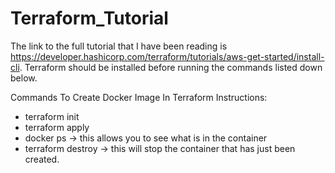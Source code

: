 # Terraform_Tutorial

The link to the full tutorial that I have been reading is https://developer.hashicorp.com/terraform/tutorials/aws-get-started/install-cli. Terraform should be installed before running the commands listed down below.

Commands To Create Docker Image In Terraform Instructions: 

- terraform init
- terraform apply
- docker ps -> this allows you to see what is in the container
- terraform destroy -> this will stop the container that has just been created. 
